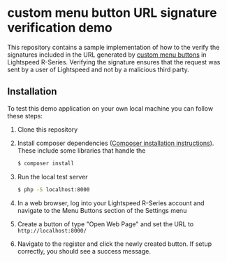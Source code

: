 # custom menu button URL signature verification demo

This repository contains a sample implementation of how to the verify the signatures included in the URL generated by [custom menu buttons](https://retail-support.lightspeedhq.com/hc/en-us/articles/229518207-A-detailed-overview-of-custom-menus) in Lightspeed R-Series. Verifying the signature ensures that the request was sent by a user of Lightspeed and not by a malicious third party.

## Installation

To test this demo application on your own local machine you can follow these steps:

1. Clone this repository
2. Install composer dependencies ([Composer installation instructions](https://getcomposer.org/download/)). These include some libraries that handle the 

    ```bash
    $ composer install
    ```
3. Run the local test server

    ```bash
    $ php -S localhost:8000
    ```
4. In a web browser, log into your Lightspeed R-Series account and navigate to the Menu Buttons section of the Settings menu
5. Create a button of type "Open Web Page" and set the URL to `http://localhost:8000/`
6. Navigate to the register and click the newly created button. If setup correctly, you should see a success message.
